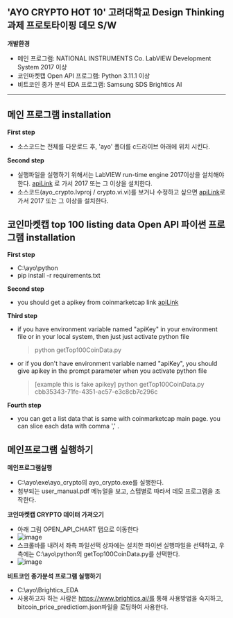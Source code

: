 ## 'AYO CRYPTO HOT 10' 고려대학교 Design Thinking 과제 프로토타이핑 데모 S/W

__개발환경__
- 메인 프로그램: NATIONAL INSTRUMENTS Co. LabVIEW Development System 2017 이상
- 코인마켓캡 Open API 프로그램: Python 3.11.1 이상
- 비트코인 종가 분석 EDA 프로그램: Samsung SDS Brightics AI

---
## 메인 프로그램 installation
__First step__
- 소스코드는 전체를 다운로드 후, 'ayo' 폴더를 c드라이브 아래에 위치 시킨다.

__Second step__
- 실행파일을 실행하기 위해서는 LabVIEW run-time engine 2017이상을 설치해야 한다. 
[apiLink](https://www.ni.com/ko-kr/support/downloads/software-products/download.labview-runtime.html#460613) 로 가서 2017 또는 그 이상을 설치한다.  
- 소스코드(ayo_crypto.lvproj / crypto.vi.vi)를 보거나 수정하고 싶으면 
[apiLink](https://www.ni.com/ko-kr/support/downloads/software-products/download.labview.html#460283)로 가서 2017 또는 그 이상을 설치한다. 

## 코인마켓캡 top 100 listing data Open API 파이썬 프로그램 installation
__First step__
- C:\ayo\python
- pip install -r requirements.txt

__Second step__
- you should get a apikey from coinmarketcap link [apiLink](https://coinmarketcap.com/api/)

__Third step__
- if you have environment variable named "apiKey" in your environment file or in your local system, then just just activate python file

    > python getTop100CoinData.py
- or if you don't have environment variable named "apiKey", you should give apikey in the prompt parameter when you activate python file  

    > [example this is fake apikey] python getTop100CoinData.py cbb35343-71fe-4351-ac57-e3c8cb7c296c
    
__Fourth step__

- you can get a list data that is same with coinmarketcap main page. you can slice each data with comma ',' . 


## 메인프로그램 실행하기
__메인프로그램실행__
- C:\ayo\exe\ayo_crypto의 ayo_crypto.exe를 실행한다.
- 첨부되는 user_manual.pdf 메뉴얼을 보고, 스텝별로 따라서 데모 프로그램을 조작한다.

__코인마켓캡 CRYPTO 데이터 가져오기__
- 아래 그림 OPEN_API_CHART 탭으로 이동한다
- ![image](https://user-images.githubusercontent.com/120719360/208230287-40dace09-8a2e-40a6-afb4-f7825e3718ce.png)
- 스크롤바를 내려서 좌측 파일선택 상자에는 설치한 파이썬 실행파일을 선택하고, 우측에는 C:\ayo\python의 getTop100CoinData.py를 선택한다. 
- ![image](https://user-images.githubusercontent.com/120719360/208230420-88bd3f9f-7e1e-490f-b97b-2df524fd194e.png)

__비트코인 종가분석 프로그램 실행하기__
- C:\ayo\Brightics_EDA
- 사용하고자 하는 사람은 https://www.brightics.ai/를 통해 사용방법을 숙지하고, bitcoin_price_predictiom.json파일을 로딩하여 사용한다. 

